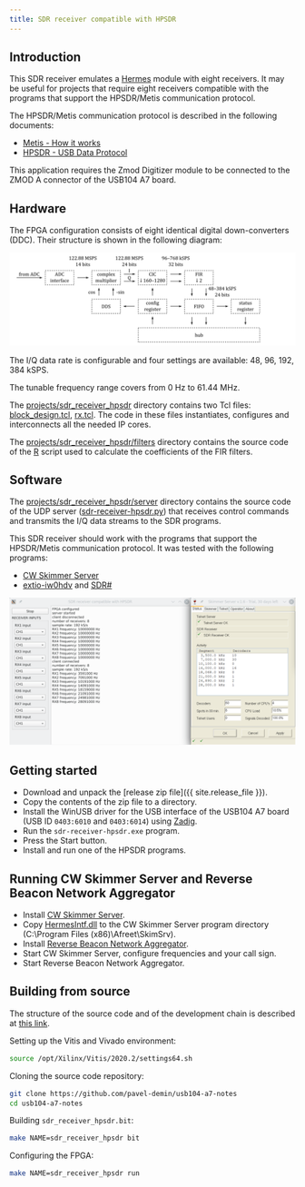 ```yaml
---
title: SDR receiver compatible with HPSDR
---
```


## Introduction

This SDR receiver emulates a [Hermes](https://openhpsdr.org/hermes.php) module with eight receivers. It may be useful for projects that require eight receivers compatible with the programs that support the HPSDR/Metis communication protocol.

The HPSDR/Metis communication protocol is described in the following documents:

- [Metis - How it works](https://github.com/TAPR/OpenHPSDR-SVN/raw/master/Metis/Documentation/Metis-%20How%20it%20works_V1.33.pdf)
- [HPSDR - USB Data Protocol](https://github.com/TAPR/OpenHPSDR-SVN/raw/master/Documentation/USB_protocol_V1.58.doc)

This application requires the Zmod Digitizer module to be connected to the ZMOD A connector of the USB104 A7 board.

## Hardware

The FPGA configuration consists of eight identical digital down-converters (DDC). Their structure is shown in the following diagram:

![HPSDR receiver](/img/sdr-receiver-hpsdr.png)

The I/Q data rate is configurable and four settings are available: 48, 96, 192, 384 kSPS.

The tunable frequency range covers from 0 Hz to 61.44 MHz.

The [projects/sdr_receiver_hpsdr](https://github.com/pavel-demin/usb104-a7-notes/tree/master/projects/sdr_receiver_hpsdr) directory contains two Tcl files: [block_design.tcl](https://github.com/pavel-demin/usb104-a7-notes/blob/master/projects/sdr_receiver_hpsdr/block_design.tcl), [rx.tcl](https://github.com/pavel-demin/usb104-a7-notes/blob/master/projects/sdr_receiver_hpsdr/rx.tcl). The code in these files instantiates, configures and interconnects all the needed IP cores.

The [projects/sdr_receiver_hpsdr/filters](https://github.com/pavel-demin/usb104-a7-notes/tree/master/projects/sdr_receiver_hpsdr/filters) directory contains the source code of the [R](https://www.r-project.org) script used to calculate the coefficients of the FIR filters.

## Software

The [projects/sdr_receiver_hpsdr/server](https://github.com/pavel-demin/usb104-a7-notes/tree/master/projects/sdr_receiver_hpsdr/server) directory contains the source code of the UDP server ([sdr-receiver-hpsdr.py](https://github.com/pavel-demin/usb104-a7-notes/blob/master/projects/sdr_receiver_hpsdr/server/sdr-receiver-hpsdr.py)) that receives control commands and transmits the I/Q data streams to the SDR programs.

This SDR receiver should work with the programs that support the HPSDR/Metis communication protocol. It was tested with the following programs:

- [CW Skimmer Server](https://dxatlas.com/skimserver)
- [extio-iw0hdv](https://github.com/IW0HDV/extio-iw0hdv/releases/tag/v1.0.5) and [SDR#](https://www.dropbox.com/sh/5fy49wae6xwxa8a/AAAdAcU238cppWziK4xPRIADa/sdr/sdrsharp_v1.0.0.1361_with_plugins.zip?dl=1)

![Skimmer Server](/img/skimmer-server.png)

## Getting started

- Download and unpack the [release zip file]({{ site.release_file }}).
- Copy the contents of the zip file to a directory.
- Install the WinUSB driver for the USB interface of the USB104 A7 board (USB ID `0403:6010` and `0403:6014`) using [Zadig](https://zadig.akeo.ie).
- Run the `sdr-receiver-hpsdr.exe` program.
- Press the Start button.
- Install and run one of the HPSDR programs.

## Running CW Skimmer Server and Reverse Beacon Network Aggregator

- Install [CW Skimmer Server](https://dxatlas.com/skimserver).
- Copy [HermesIntf.dll](https://github.com/k3it/HermesIntf/releases) to the CW Skimmer Server program directory (C:\Program Files (x86)\Afreet\SkimSrv).
- Install [Reverse Beacon Network Aggregator](https://www.reversebeacon.net/pages/Aggregator+34).
- Start CW Skimmer Server, configure frequencies and your call sign.
- Start Reverse Beacon Network Aggregator.

## Building from source

The structure of the source code and of the development chain is described at [this link](/led-blinker.md).

Setting up the Vitis and Vivado environment:

```bash
source /opt/Xilinx/Vitis/2020.2/settings64.sh
```

Cloning the source code repository:

```bash
git clone https://github.com/pavel-demin/usb104-a7-notes
cd usb104-a7-notes
```

Building `sdr_receiver_hpsdr.bit`:

```bash
make NAME=sdr_receiver_hpsdr bit
```

Configuring the FPGA:

```bash
make NAME=sdr_receiver_hpsdr run
```
